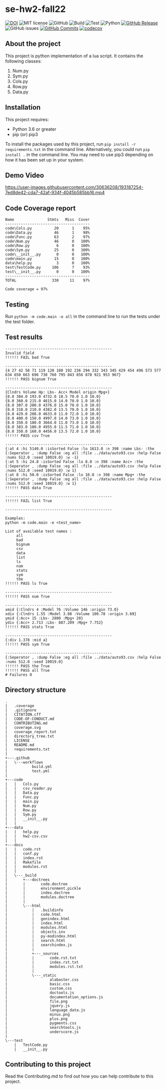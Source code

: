 # se-hw2-fall22

[![DOI](https://zenodo.org/badge/DOI/10.5281/zenodo.7113804.svg)](https://doi.org/10.5281/zenodo.7113804)
![MIT license](https://img.shields.io/badge/License-MIT-green.svg)
![GitHub](https://img.shields.io/badge/Language-Python-blue.svg)
![Build](https://github.com/ekanshsinghal/se-hw2-fall22/actions/workflows/build.yml/badge.svg?maxAge=10000)
![Test](https://github.com/ekanshsinghal/se-hw2-fall22/actions/workflows/test.yml/badge.svg?maxAge=10000)
![Python](https://img.shields.io/badge/python-v3.8+-yellow.svg)
[![GitHub Release](https://img.shields.io/github/release/ekanshsinghal/se-hw2-fall22)](https://github.com/ekanshsinghal/se-hw2-fall22/releases/)
![GitHub issues](https://img.shields.io/github/issues/ekanshsinghal/se-hw2-fall22)
[![GitHub Commits](https://img.shields.io/github/commits/ekanshsinghal/se-hw2-fall22)](https://github.com/ekanshsinghal/se-hw2-fall22/commits/)
[![codecov](https://codecov.io/gh/ekanshsinghal/se-hw2-fall22/branch/main/graph/badge.svg?token=9awZ8cDbJ7&maxAge=10000)](https://codecov.io/gh/ekanshsinghal/se-hw2-fall22)


## About the project

This project is python implementation of a lua script. It contains the following classes:
1. Num.py
2. Sym.py
3. Cols.py
4. Row.py
5. Data.py

## Installation
This project requires:
 - Python 3.6 or greater
 - pip (or) pip3
 
 To install the packages used by this project, run ```pip install -r requirements.txt``` in the command line. Alternatively, you could run ```pip install .``` in the command line. You may need to use pip3 depending on how it has been set up in your system.
 

## Demo Video 
https://user-images.githubusercontent.com/30636208/193187254-7ed8de42-cda7-42af-934f-4045b585bb16.mp4


## Code Coverage report

```
Name               Stmts   Miss  Cover
--------------------------------------
code\Cols.py          20      1    95%
code\Data.py          46      1    98%
code\Func.py          63      2    97%
code\Num.py           46      0   100%
code\Row.py            6      0   100%
code\Sym.py           25      0   100%
code\__init__.py       0      0   100%
code\main.py          15      0   100%
data\help.py           3      0   100%
test\TestCode.py     106      7    93%
test\__init__.py       0      0   100%
--------------------------------------
TOTAL                330     11    97%

Code coverage = 97%
```

## Testing
Run ```python -m code.main -e all``` in the command line to run the tests under the test folder.

## Test results
```
------------------------------------------------
Invalid field
!!!!!! FAIL bad True

------------------------------------------------
{4 27 42 58 71 119 120 180 192 236 294 332 343 345 429 454 496 573 577 634 650 663 696 730 760 795 843 856 878 921 953 967}
!!!!!! PASS bignum True

------------------------------------------------
{Clndrs Volume Hp: Lbs- Acc+ Model origin Mpg+}
{8.0 304.0 193.0 4732.0 18.5 70.0 1.0 10.0}
{8.0 360.0 215.0 4615.0 14.0 70.0 1.0 10.0}
{8.0 307.0 200.0 4376.0 15.0 70.0 1.0 10.0}
{8.0 318.0 210.0 4382.0 13.5 70.0 1.0 10.0}
{8.0 429.0 208.0 4633.0 11.0 72.0 1.0 10.0}
{8.0 400.0 150.0 4997.0 14.0 73.0 1.0 10.0}
{8.0 350.0 180.0 3664.0 11.0 73.0 1.0 10.0}
{8.0 383.0 180.0 4955.0 11.5 71.0 1.0 10.0}
{8.0 350.0 160.0 4456.0 13.5 72.0 1.0 10.0}
!!!!!! PASS csv True

------------------------------------------------
{:at 4 :hi 5140.0 :isSorted False :lo 1613.0 :n 398 :name Lbs- :the {:Seperator , :dump False :eg all :file ../data/auto93.csv :help False :nums 512.0 :seed 10019.0} :w -1}
{:at 5 :hi 24.8 :isSorted False :lo 8.0 :n 398 :name Acc+ :the {:Seperator , :dump False :eg all :file ../data/auto93.csv :help False :nums 512.0 :seed 10019.0} :w 1}
{:at 8 :hi 50.0 :isSorted False :lo 10.0 :n 398 :name Mpg+ :the {:Seperator , :dump False :eg all :file ../data/auto93.csv :help False :nums 512.0 :seed 10019.0} :w 1}
!!!!!! PASS data True

------------------------------------------------
!!!!!! FAIL list True

------------------------------------------------

Examples: 
python -m code.main -e <test_name>

List of available test names : 
	 all
	 bad
	 bignum
	 csv
	 data
	 list
	 ls
	 num
	 stats
	 sym
	 the
!!!!!! PASS ls True

------------------------------------------------
!!!!!! PASS num True

------------------------------------------------
xmid {:Clndrs 4 :Model 76 :Volume 146 :origin 73.0}
xdiv {:Clndrs 1.55 :Model 3.88 :Volume 100.78 :origin 3.69}
ymid {:Acc+ 15 :Lbs- 2800 :Mpg+ 20}
ydiv {:Acc+ 2.713 :Lbs- 887.209 :Mpg+ 7.752}
!!!!!! PASS stats True

------------------------------------------------
{:div 1.378 :mid a}
!!!!!! PASS sym True

------------------------------------------------
{:Seperator , :dump False :eg all :file ../data/auto93.csv :help False :nums 512.0 :seed 10019.0}
!!!!!! PASS the True
!!!!!! PASS all True
# Failures 0
```
 
## Directory structure
    .
    |   .coverage
    |   .gitignore
    |   CITATION.cff
    |   CODE-OF-CONDUCT.md
    |   CONTRIBUTING.md
    |   coverage.svg
    |   coverage_report.txt
    |   directory_tree.txt
    |   LICENSE
    |   README.md
    |   requirements.txt
    |   
    +---.github
    |   \---workflows
    |           build.yml
    |           test.yml
    |           
    +---code
    |   |   Cols.py
    |   |   csv_reader.py
    |   |   Data.py
    |   |   Func.py
    |   |   main.py
    |   |   Num.py
    |   |   Row.py
    |   |   Sym.py
    |   |   __init__.py
    |   |
    +---data
    |   |   help.py
    |   |   hw2-csv.csv
    |   |         
    +---docs
    |   |   code.rst
    |   |   conf.py
    |   |   index.rst
    |   |   Makefile
    |   |   modules.rst
    |   |   
    |   \---_build
    |       +---doctrees
    |       |       code.doctree
    |       |       environment.pickle
    |       |       index.doctree
    |       |       modules.doctree
    |       |       
    |       \---html
    |           |   .buildinfo
    |           |   code.html
    |           |   genindex.html
    |           |   index.html
    |           |   modules.html
    |           |   objects.inv
    |           |   py-modindex.html
    |           |   search.html
    |           |   searchindex.js
    |           |   
    |           +---_sources
    |           |       code.rst.txt
    |           |       index.rst.txt
    |           |       modules.rst.txt
    |           |       
    |           \---_static
    |                   alabaster.css
    |                   basic.css
    |                   custom.css
    |                   doctools.js
    |                   documentation_options.js
    |                   file.png
    |                   jquery.js
    |                   language_data.js
    |                   minus.png
    |                   plus.png
    |                   pygments.css
    |                   searchtools.js
    |                   underscore.js
    |                   
    \---test
        |   TestCode.py
        |   __init__.py


## Contributing to this project
Read the Contributing.md to find out how you can help contribute to this project.




